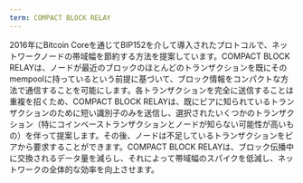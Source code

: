 ```yaml
---
term: COMPACT BLOCK RELAY
---
```


2016年にBitcoin Coreを通じてBIP152を介して導入されたプロトコルで、ネットワークノードの帯域幅を節約する方法を提案しています。COMPACT BLOCK RELAYは、ノードが最近のブロックのほとんどのトランザクションを既にそのmempoolに持っているという前提に基づいて、ブロック情報をコンパクトな方法で通信することを可能にします。各トランザクションを完全に送信することは重複を招くため、COMPACT BLOCK RELAYは、既にピアに知られているトランザクションのために短い識別子のみを送信し、選択されたいくつかのトランザクション（特にコインベーストランザクションとノードが知らない可能性が高いもの）を伴って提案します。その後、ノードは不足しているトランザクションをピアから要求することができます。COMPACT BLOCK RELAYは、ブロック伝播中に交換されるデータ量を減らし、それによって帯域幅のスパイクを低減し、ネットワークの全体的な効率を向上させます。
